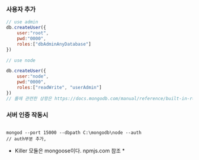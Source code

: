 ### 사용자 추가


~~~js
// use admin
db.createUser({
    user:"root",
    pwd:"0000",
    roles:["dbAdminAnyDatabase"]
})  

// use node

db.createUser({
    user:"node",
    pwd:"0000",
    roles:["readWrite", "userAdmin"]
})
// 롤에 관련한 상항은 https://docs.mongodb.com/manual/reference/built-in-roles/
~~~


### 서버 인증 작동시 
~~~shell

mongod --port 15000 --dbpath C:\mongodb\node --auth
// auth부분 추가,

~~~

* Killer 모듈은 mongoose이다. npmjs.com 참조 *

